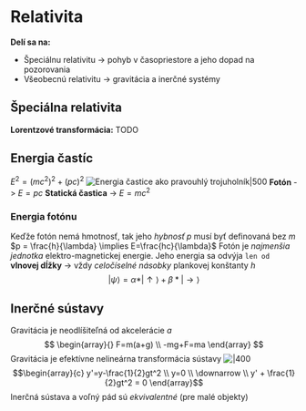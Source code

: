 # Relativita
**Delí sa na:**
- Špeciálnu relativitu -> pohyb v časopriestore a jeho dopad na pozorovania
- Všeobecnú relativitu -> gravitácia a inerčné systémy

## Špeciálna relativita
**Lorentzové transformácia:**
TODO

## Energia častíc
$E^2=(mc^2)^2+(pc)^2$
![Energia častice ako pravouhlý trojuholník|500](relativita-energia.png)
**Fotón** -> $E=pc$
**Statická častica** -> $E=mc^2$

### Energia fotónu
Keďže fotón nemá hmotnosť, tak jeho *hybnosť* $p$ musí byť definovaná bez $m$
$p = \frac{h}{\lambda} \implies E=\frac{hc}{\lambda}$
Fotón je *najmenšia jednotka* elektro-magnetickej energie.
Jeho energia sa odvýja `len od` **vlnovej dĺžky** -> vždy *celočíselné násobky* plankovej konštanty $h$
$$ \newcommand{\>}{\rangle} |\psi\> = \alpha*|\uparrow\> + \beta*|\rightarrow\> $$ 
## Inerčné sústavy
Gravitácia je neodlíšiteľná od akcelerácie $a$
$$
\begin{array}{}
F=m(a+g) \\
-mg+F=ma
\end{array}
$$
Gravitácia je efektívne nelineárna transformácia sústavy
![|400](relativita-gravitacia-transformacia.png)
$$\begin{array}{c} y'=y-\frac{1}{2}gt^2 \\ y=0 \\ \downarrow \\ y' + \frac{1}{2}gt^2 = 0 \end{array}$$
Inerčná sústava a voľný pád sú *ekvivalentné* (pre malé objekty)
